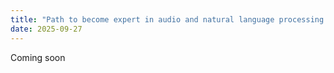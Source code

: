 ```yaml
---
title: "Path to become expert in audio and natural language processing and EdgeAI applications"
date: 2025-09-27
---
```


Coming soon
